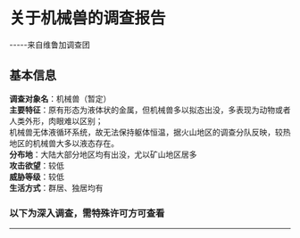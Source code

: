 # 关于机械兽的调查报告
-----来自维鲁加调查团
## 基本信息
**调查对象名**：机械兽（暂定）<br>
**主要特征**：原有形态为液体状的金属，但机械兽多以拟态出没，多表现为动物或者人类外形，肉眼难以区别；<br>
         机械兽无体液循环系统，故无法保持躯体恒温，据火山地区的调查分队反映，较热地区的机械兽大多以液态存在。<br>
**分布地**：大陆大部分地区均有出没，尤以矿山地区居多<br>
**攻击欲望**：较低<br>
**威胁等级**：较低<br>
**生活方式**：群居、独居均有<br>

### 以下为深入调查，需特殊许可方可查看
-----------------------------------------------------------------------------------------------------------

